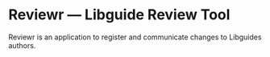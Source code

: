 # Reviewr — Libguide Review Tool

Reviewr is an application to register and communicate changes to Libguides authors.
